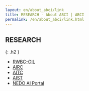 ```yaml
---
layout: en/about_abci/link
title: RESEARCH - About ABCI | ABCI
permalink: /en/about_abci/link.html
---
```



## RESEARCH
{: .h2 }

<ul>
<li><a href="https://unit.aist.go.jp/rwbc-oil/" target="_blank"><u>RWBC-OIL</u></a></li>
<li><a href="https://www.airc.aist.go.jp/" target="_blank"><u>AIRC</u></a></li>
<li><a href="http://www.ai-tech-c.jp" target="_blank"><u>AITC</u></a></li>
<li><a href="https://www.aist.go.jp/" target="_blank"><u>AIST</u></a></li>
<li><a href="http://www.nedo.go.jp/activities/ZZJP2_100064.html" target="_blank"><u>NEDO AI Portal</u></a></li>
</ul>

